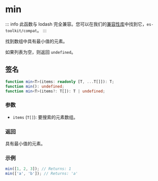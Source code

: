 # min

::: info
此函数与 lodash 完全兼容。您可以在我们的[兼容性库](../../../compatibility.md)中找到它，`es-toolkit/compat`。
:::

找到数组中具有最小值的元素。

如果列表为空，则返回 `undefined`。

## 签名

```typescript
function min<T>(items: readonly [T, ...T[]]): T;
function min(): undefined;
function min<T>(items?: T[]): T | undefined;
```

### 参数

- `items` (`T[]`): 要搜索的元素数组。

### 返回

具有最小值的元素。

### 示例

```typescript
min([1, 2, 3]); // Returns: 1
min(['a', 'b']); // Returns: 'a'
```
